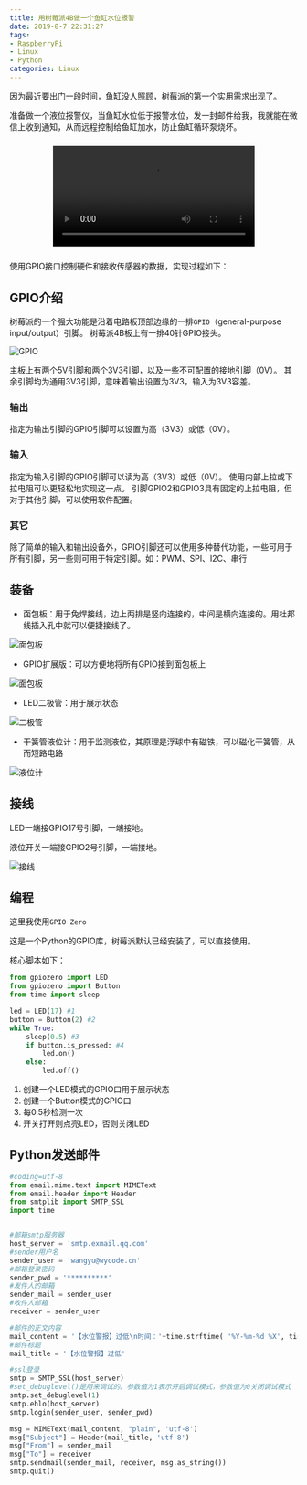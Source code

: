 ```yaml
---
title: 用树莓派4B做一个鱼缸水位报警
date: 2019-8-7 22:31:27
tags:
- RaspberryPi
- Linux
- Python
categories: Linux
---
```


因为最近要出门一段时间，鱼缸没人照顾，树莓派的第一个实用需求出现了。

准备做一个液位报警仪，当鱼缸水位低于报警水位，发一封邮件给我，我就能在微信上收到通知，从而远程控制给鱼缸加水，防止鱼缸循环泵烧坏。

<video src="/images/20190807_raspberrypi_fish.mp4" controls="controls"  width="70%" style="margin:24px auto;display: block;"></video>

使用GPIO接口控制硬件和接收传感器的数据，实现过程如下：
<!-- more -->

## GPIO介绍

树莓派的一个强大功能是沿着电路板顶部边缘的一排`GPIO`（general-purpose input/output）引脚。 树莓派4B板上有一排40针GPIO接头。

![GPIO](https://www.raspberrypi.org/documentation/usage/gpio/images/gpio-numbers-pi2.png)

主板上有两个5V引脚和两个3V3引脚，以及一些不可配置的接地引脚（0V）。 其余引脚均为通用3V3引脚，意味着输出设置为3V3，输入为3V3容差。

### 输出

指定为输出引脚的GPIO引脚可以设置为高（3V3）或低（0V）。

### 输入

指定为输入引脚的GPIO引脚可以读为高（3V3）或低（0V）。 使用内部上拉或下拉电阻可以更轻松地实现这一点。 引脚GPIO2和GPIO3具有固定的上拉电阻，但对于其他引脚，可以使用软件配置。

### 其它

除了简单的输入和输出设备外，GPIO引脚还可以使用多种替代功能，一些可用于所有引脚，另一些则可用于特定引脚。如：PWM、SPI、I2C、串行

## 装备

- 面包板：用于免焊接线，边上两排是竖向连接的，中间是横向连接的。用杜邦线插入孔中就可以便捷接线了。

![面包板](http://www.taichi-maker.com/wp-content/uploads/2017/03/breadboard.jpg)

- GPIO扩展版：可以方便地将所有GPIO接到面包板上

![面包板](http://g.search1.alicdn.com/img/bao/uploaded/i4/i3/TB1jpt3LXXXXXbnXpXXXXXXXXXX_!!0-item_pic.jpg_200x200.jpg)

- LED二极管：用于展示状态

![二极管](http://file.youboy.com/a/83/81/74/5/9777755.jpg)

- 干簧管液位计：用于监测液位，其原理是浮球中有磁铁，可以磁化干簧管，从而短路电路

![液位计](http://i01.yizimg.com/uploads_old/351305/2015112223270383_old.jpg)

## 接线

LED一端接GPIO17号引脚，一端接地。

液位开关一端接GPIO2号引脚，一端接地。

![接线](/images/20190807_fish.jpg)

## 编程

这里我使用`GPIO Zero`

这是一个Python的GPIO库，树莓派默认已经安装了，可以直接使用。

核心脚本如下：

```python
from gpiozero import LED
from gpiozero import Button
from time import sleep

led = LED(17) #1
button = Button(2) #2
while True:
    sleep(0.5) #3
    if button.is_pressed: #4
        led.on()
    else:
        led.off()
```
1. 创建一个LED模式的GPIO口用于展示状态
2. 创建一个Button模式的GPIO口
3. 每0.5秒检测一次
4. 开关打开则点亮LED，否则关闭LED

## Python发送邮件

```python
#coding=utf-8
from email.mime.text import MIMEText
from email.header import Header
from smtplib import SMTP_SSL
import time


#邮箱smtp服务器
host_server = 'smtp.exmail.qq.com'
#sender用户名
sender_user = 'wangyu@wycode.cn'
#邮箱登录密码
sender_pwd = '**********'
#发件人的邮箱
sender_mail = sender_user
#收件人邮箱
receiver = sender_user

#邮件的正文内容
mail_content = '【水位警报】过低\n时间：'+time.strftime( '%Y-%m-%d %X', time.localtime())
#邮件标题
mail_title = '【水位警报】过低'

#ssl登录
smtp = SMTP_SSL(host_server)
#set_debuglevel()是用来调试的。参数值为1表示开启调试模式，参数值为0关闭调试模式
smtp.set_debuglevel(1)
smtp.ehlo(host_server)
smtp.login(sender_user, sender_pwd)

msg = MIMEText(mail_content, "plain", 'utf-8')
msg["Subject"] = Header(mail_title, 'utf-8')
msg["From"] = sender_mail
msg["To"] = receiver
smtp.sendmail(sender_mail, receiver, msg.as_string())
smtp.quit()
```

